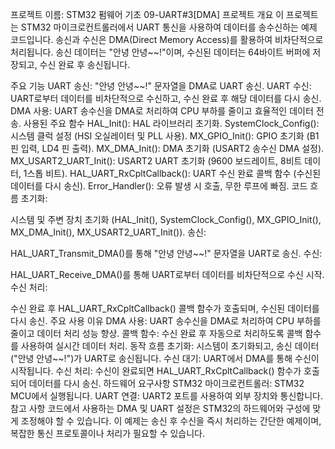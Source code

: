 프로젝트 이름: STM32 펌웨어 기초 09-UART#3[DMA]
프로젝트 개요
이 프로젝트는 STM32 마이크로컨트롤러에서 UART 통신을 사용하여 데이터를 송수신하는 예제 코드입니다. 송신과 수신은 DMA(Direct Memory Access)를 활용하여 비차단적으로 처리됩니다. 송신 데이터는 "안녕 안녕~~!"이며, 수신된 데이터는 64바이트 버퍼에 저장되고, 수신 완료 후 송신됩니다.

주요 기능
UART 송신: "안녕 안녕~~!" 문자열을 DMA로 UART 송신.
UART 수신: UART로부터 데이터를 비차단적으로 수신하고, 수신 완료 후 해당 데이터를 다시 송신.
DMA 사용: UART 송수신을 DMA로 처리하여 CPU 부하를 줄이고 효율적인 데이터 전송.
사용된 주요 함수
HAL_Init(): HAL 라이브러리 초기화.
SystemClock_Config(): 시스템 클럭 설정 (HSI 오실레이터 및 PLL 사용).
MX_GPIO_Init(): GPIO 초기화 (B1 핀 입력, LD4 핀 출력).
MX_DMA_Init(): DMA 초기화 (USART2 송수신 DMA 설정).
MX_USART2_UART_Init(): USART2 UART 초기화 (9600 보드레이트, 8비트 데이터, 1스톱 비트).
HAL_UART_RxCpltCallback(): UART 수신 완료 콜백 함수 (수신된 데이터를 다시 송신).
Error_Handler(): 오류 발생 시 호출, 무한 루프에 빠짐.
코드 흐름
초기화:

시스템 및 주변 장치 초기화
(HAL_Init(), SystemClock_Config(), MX_GPIO_Init(), MX_DMA_Init(), MX_USART2_UART_Init()).
송신:

HAL_UART_Transmit_DMA()를 통해 "안녕 안녕~~!" 문자열을 UART로 송신.
수신:

HAL_UART_Receive_DMA()를 통해 UART로부터 데이터를 비차단적으로 수신 시작.
수신 처리:

수신 완료 후 HAL_UART_RxCpltCallback() 콜백 함수가 호출되며, 수신된 데이터를 다시 송신.
주요 사용 이유
DMA 사용:
UART 송수신을 DMA로 처리하여 CPU 부하를 줄이고 데이터 처리 성능 향상.
콜백 함수:
수신 완료 후 자동으로 처리하도록 콜백 함수를 사용하여 실시간 데이터 처리.
동작 흐름
초기화: 시스템이 초기화되고, 송신 데이터("안녕 안녕~~!")가 UART로 송신됩니다.
수신 대기: UART에서 DMA를 통해 수신이 시작됩니다.
수신 처리: 수신이 완료되면 HAL_UART_RxCpltCallback() 함수가 호출되어 데이터를 다시 송신.
하드웨어 요구사항
STM32 마이크로컨트롤러: STM32 MCU에서 실행됩니다.
UART 연결: UART2 포트를 사용하여 외부 장치와 통신합니다.
참고 사항
코드에서 사용하는 DMA 및 UART 설정은 STM32의 하드웨어와 구성에 맞게 조정해야 할 수 있습니다.
이 예제는 송신 후 수신을 즉시 처리하는 간단한 예제이며, 복잡한 통신 프로토콜이나 처리가 필요할 수 있습니다.
